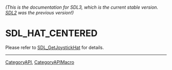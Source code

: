 ###### (This is the documentation for SDL3, which is the current stable version. [SDL2](https://wiki.libsdl.org/SDL2/) was the previous version!)
# SDL_HAT_CENTERED

Please refer to [SDL_GetJoystickHat](SDL_GetJoystickHat) for details.

----
[CategoryAPI](CategoryAPI), [CategoryAPIMacro](CategoryAPIMacro)

